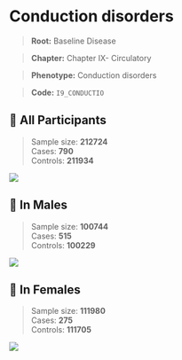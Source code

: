 # Conduction disorders

> **Root:** Baseline Disease  

> **Chapter:** Chapter IX- Circulatory  

> **Phenotype:** Conduction disorders  

> **Code:** `I9_CONDUCTIO`

## 🧪 All Participants  
> Sample size: **212724**  
> Cases: **790**  
> Controls: **211934**
<img src="/Disease/Figures/ALL/Baseline/I9_CONDUCTIO.png"/>
<CsvTable src="/Disease_Data/ALL/Baseline/LG_I9_CONDUCTIO.csv" label="🔍 View full results" />

## 👨 In Males  
> Sample size: **100744**  
> Cases: **515**  
> Controls: **100229**
<img src="/Disease/Figures/Male/Baseline/I9_CONDUCTIO.png"/>
<CsvTable src="/Disease_Data/Male/Baseline/LG_I9_CONDUCTIO.csv" label="🔍 View full results" />

## 👩 In Females  
> Sample size: **111980**  
> Cases: **275**  
> Controls: **111705**
<img src="/Disease/Figures/Female/Baseline/I9_CONDUCTIO.png"/>
<CsvTable src="/Disease_Data/Female/Baseline/LG_I9_CONDUCTIO.csv" label="🔍 View full results" />
